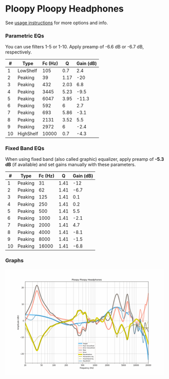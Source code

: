 # Ploopy Ploopy Headphones
See [usage instructions](https://github.com/jaakkopasanen/AutoEq#usage) for more options and info.

### Parametric EQs
You can use filters 1-5 or 1-10. Apply preamp of -6.6 dB or -6.7 dB, respectively.

|   # | Type      |   Fc (Hz) |    Q |   Gain (dB) |
|-----|-----------|-----------|------|-------------|
|   1 | LowShelf  |       105 | 0.7  |         2.4 |
|   2 | Peaking   |        39 | 1.17 |       -20   |
|   3 | Peaking   |       432 | 2.03 |         6.8 |
|   4 | Peaking   |      3445 | 5.23 |        -9.5 |
|   5 | Peaking   |      6047 | 3.95 |       -11.3 |
|   6 | Peaking   |       592 | 6    |         2.7 |
|   7 | Peaking   |       693 | 5.86 |        -3.1 |
|   8 | Peaking   |      2131 | 3.52 |         5.5 |
|   9 | Peaking   |      2972 | 6    |        -2.4 |
|  10 | HighShelf |     10000 | 0.7  |        -4.3 |

### Fixed Band EQs
When using fixed band (also called graphic) equalizer, apply preamp of **-5.3 dB** (if available) and set gains manually with these parameters.

|   # | Type    |   Fc (Hz) |    Q |   Gain (dB) |
|-----|---------|-----------|------|-------------|
|   1 | Peaking |        31 | 1.41 |       -12   |
|   2 | Peaking |        62 | 1.41 |        -6.7 |
|   3 | Peaking |       125 | 1.41 |         0.1 |
|   4 | Peaking |       250 | 1.41 |         0.2 |
|   5 | Peaking |       500 | 1.41 |         5.5 |
|   6 | Peaking |      1000 | 1.41 |        -2.1 |
|   7 | Peaking |      2000 | 1.41 |         4.7 |
|   8 | Peaking |      4000 | 1.41 |        -8.1 |
|   9 | Peaking |      8000 | 1.41 |        -1.5 |
|  10 | Peaking |     16000 | 1.41 |        -6.8 |

### Graphs
![](./Ploopy%20Ploopy%20Headphones.png)
